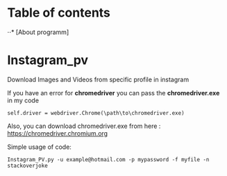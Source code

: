 # Table of contents
⋅⋅* [About programm]

# Instagram_pv
Download Images and Videos from specific profile in instagram

If you have an error for **chromedriver** you can pass the **chromedriver.exe** in my code

```
self.driver = webdriver.Chrome(\path\to\chromedriver.exe)
```

Also, you can download chromedriver.exe from here : https://chromedriver.chromium.org

Simple usage of code:

```Instagram_PV.py -u example@hotmail.com -p mypassword -f myfile -n stackoverjoke```
